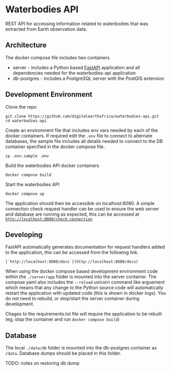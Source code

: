 # Waterbodies API

REST API for accessing information related to waterbodies that was extracted from Earth observation data.

## Architecture

The docker compose file includes two containers
- server - includes a Python based [FastAPI](https://fastapi.tiangolo.com/) application and all dependencies needed for the waterbodies-api application
- db-postgres - includes a PostgreSQL server with the PostGIS extension


## Development Environment

Clone the repo

    git clone https://github.com/digitalearthafrica/waterbodies-api.git
    cd waterbodies-api

Create an environment file that includes env vars needed by each of the docker containers. If required edit the `.env` file to connect to alternate databases, the sample file includes all details needed to connect to the DB container specified in the docker compose file.

    cp .env.sample .env

Build the waterbodies API docker containers

    docker compose build

Start the waterbodies API

    docker compose up

The application should then be accessible on localhost:8080. A simple connection check request handler can be used to ensure the web server and database are running as expected, this can be accessed at [`http://localhost:8080/check-connection`](http://localhost:8080/check-connection)


## Developing

FastAPI automatically generates documentation for request handlers added to the application, this can be accessed from the following link.

    [`http://localhost:8080/docs`](http://localhost:8080/docs) 

When using the docker compose based development environment code within the `./server/app` folder is mounted into the server container. The compose yaml also includes the `--reload` uvicorn command like arguement which means that any change to the Python source code will automatically restart the application with updated code (this is shown in docker logs). You do not need to rebuild, or stop/start the server container during development.

Chages to the requirements.txt file will require the application to be rebuilt (eg; stop the container and run `docker compose build`)


## Database

The local `./data/db` folder is mounted into the db-postgres container as `/data`. Database dumps should be placed in this folder.

TODO: notes on restoring db dump

